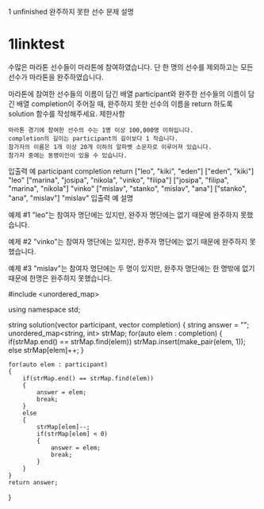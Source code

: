 1 unfinished
 완주하지 못한 선수 
 문제 설명

#  1linktest

수많은 마라톤 선수들이 마라톤에 참여하였습니다. 단 한 명의 선수를 제외하고는 모든 선수가 마라톤을 완주하였습니다.

마라톤에 참여한 선수들의 이름이 담긴 배열 participant와 완주한 선수들의 이름이 담긴 배열 completion이 주어질 때, 완주하지 못한 선수의 이름을 return 하도록 solution 함수를 작성해주세요.
제한사항

    마라톤 경기에 참여한 선수의 수는 1명 이상 100,000명 이하입니다.
    completion의 길이는 participant의 길이보다 1 작습니다.
    참가자의 이름은 1개 이상 20개 이하의 알파벳 소문자로 이루어져 있습니다.
    참가자 중에는 동명이인이 있을 수 있습니다.

입출력 예
participant 	completion 	return
["leo", "kiki", "eden"] 	["eden", "kiki"] 	"leo"
["marina", "josipa", "nikola", "vinko", "filipa"] 	["josipa", "filipa", "marina", "nikola"] 	"vinko"
["mislav", "stanko", "mislav", "ana"] 	["stanko", "ana", "mislav"] 	"mislav"
입출력 예 설명

예제 #1
"leo"는 참여자 명단에는 있지만, 완주자 명단에는 없기 때문에 완주하지 못했습니다.

예제 #2
"vinko"는 참여자 명단에는 있지만, 완주자 명단에는 없기 때문에 완주하지 못했습니다.

예제 #3
"mislav"는 참여자 명단에는 두 명이 있지만, 완주자 명단에는 한 명밖에 없기 때문에 한명은 완주하지 못했습니다.


#include <unordered_map>

using namespace std;

string solution(vector<string> participant, vector<string> completion) {
    string answer = "";
    unordered_map<string, int> strMap;
    for(auto elem : completion)
    {
        if(strMap.end() == strMap.find(elem))
            strMap.insert(make_pair(elem, 1));
        else
            strMap[elem]++;
    }

    for(auto elem : participant)
    {
        if(strMap.end() == strMap.find(elem))
        {
            answer = elem;
            break;
        }
        else
        {
            strMap[elem]--;
            if(strMap[elem] < 0)
            {
                answer = elem;
                break;
            }
        }
    }
    return answer;
}
